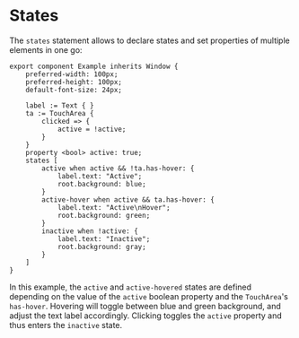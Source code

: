 # States

The `states` statement allows to declare states and set properties of multiple elements in one go:

```slint
export component Example inherits Window {
    preferred-width: 100px;
    preferred-height: 100px;
    default-font-size: 24px;

    label := Text { }
    ta := TouchArea {
        clicked => {
            active = !active;
        }
    }
    property <bool> active: true;
    states [
        active when active && !ta.has-hover: {
            label.text: "Active";
            root.background: blue;
        }
        active-hover when active && ta.has-hover: {
            label.text: "Active\nHover";
            root.background: green;
        }
        inactive when !active: {
            label.text: "Inactive";
            root.background: gray;
        }
    ]
}
```

In this example, the `active` and `active-hovered` states are defined depending on the value of the `active`
boolean property and the `TouchArea`'s `has-hover`. Hovering will toggle between blue and green background,
and adjust the text label accordingly. Clicking toggles the `active` property and thus enters the `inactive` state.
